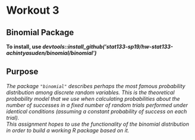 # Workout 3

## Binomial Package
**To install, use _devtools::install_github('stat133-sp19/hw-stat133-achintyasuden/binomial/binomial')_**

## Purpose
*The package `"binomial"` describes perhaps the most famous probability distribution among discrete random variables. This is the theoretical probability model that we use when calculating probabilities about the number of successes in a fixed number of random trials performed under identical conditions (assuming a constant probability of success on each trial).  
This assignment hopes to use the functionality of the binomial distribution in order to build a working R package based on it.*
